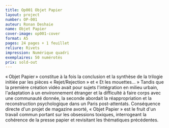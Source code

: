```yaml
---
title: Op001 Objet Papier
layout: project
number: OP-001
auteur: Ronan Deshaie
name: Objet Papier
cover-image: op001-cover
format: A5
pages: 24 pages + 1 feuillet
reliure: Rivets
impression: Numérique quadri
exemplaires: 50 numérotés
prix: sold-out
---
```


«&thinsp;Objet Papier&thinsp;» constitue à la fois la conclusion et la synthèse de la trilogie initiée par les pièces « Rejet/Rejection » et « Et les mouettes… »
Tandis que la première création vidéo avait pour sujets l'intégration en milieu urbain, l'adaptation à un environnement étranger et la difficulté à faire corps avec une communauté donnée, la seconde abordait la réappropriation et la reconstruction psychologique dans un Paris post-attentats.
Conséquence directe d'un projet de magazine avorté, « Objet Papier » est le fruit d'un travail commun portant sur les obsessions toxiques, interrogeant la cohérence de la presse papier et revisitant les thématiques précédentes.
